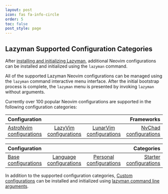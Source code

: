 ```yaml
---
layout: post
icon: fas fa-info-circle
order: 5
toc: false
post_style: page
---
```


## Lazyman Supported Configuration Categories

After [installing and initializing Lazyman](https://lazyman.dev/install),
additional Neovim configurations can be installed and initialized using
the `lazyman` command.

All of the supported Lazyman Neovim configurations can be managed using
the `lazyman` command interactive menu interface. After the initial
bootstrap process is complete, the `lazyman` menu is presented by
invoking `lazyman` without arguments.

Currently over 100 popular Neovim configurations are supported in the
following configuration categories:

| Configuration |        |        | Frameworks |
| :------------ | :----: | :----: | ---------: |
| [AstroNvim configurations](https://astronvim.lazyman.dev) | [LazyVim configurations](https://lazyvim.lazyman.dev) | [LunarVim configurations](https://lunarvim.lazyman.dev) | [NvChad configurations](https://nvchad.lazyman.dev) |

| Configuration |        |        | Categories |
| :------------ | :----: | :----: | ---------: |
| [Base configurations](https://lazyman.dev/configurations#base-configurations) | [Language configurations](https://lazyman.dev/configurations#language-configurations) | [Personal configurations](https://lazyman.dev/configurations#personal-configurations) | [Starter configurations](https://lazyman.dev/configurations#starter-configurations) |

In addition to the supported configuration categories,
[Custom configurations](https://lazyman.dev/configurations#custom-configurations)
can be installed and initialized using
[lazyman command line arguments](https://lazyman.dev/usage).

